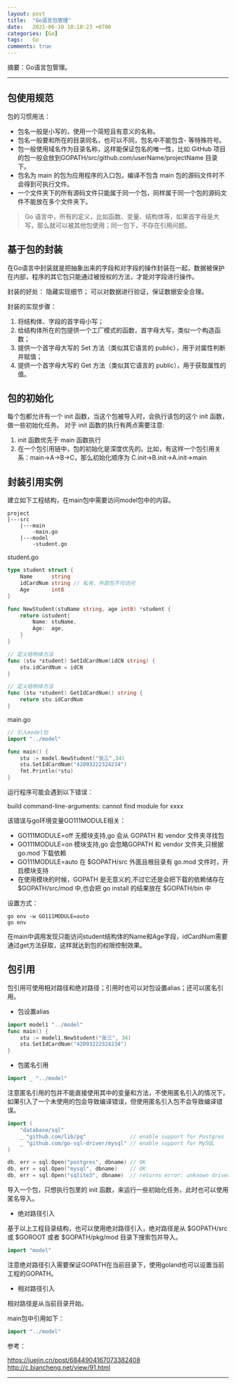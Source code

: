 ```yaml
---
layout: post
title:  "Go语言包管理"
date:   2021-06-10 10:18:23 +0700
categories: [Go]
tags:   Go
comments: true
---
```


摘要：Go语言包管理。

------

## 包使用规范

包的习惯用法：
* 包名一般是小写的，使用一个简短且有意义的名称。
* 包名一般要和所在的目录同名，也可以不同，包名中不能包含- 等特殊符号。
* 包一般使用域名作为目录名称，这样能保证包名的唯一性，比如 GitHub 项目的包一般会放到GOPATH/src/github.com/userName/projectName 目录下。
* 包名为 main 的包为应用程序的入口包，编译不包含 main 包的源码文件时不会得到可执行文件。
* 一个文件夹下的所有源码文件只能属于同一个包，同样属于同一个包的源码文件不能放在多个文件夹下。

> Go 语言中，所有的定义，比如函数、变量、结构体等，如果首字母是大写，那么就可以被其他包使用；同一包下，不存在引用问题。

## 基于包的封装
在Go语言中封装就是把抽象出来的字段和对字段的操作封装在一起，数据被保护在内部，程序的其它包只能通过被授权的方法，才能对字段进行操作。

封装的好处：
隐藏实现细节；
可以对数据进行验证，保证数据安全合理。

封装的实现步骤：
1. 将结构体、字段的首字母小写；
2. 给结构体所在的包提供一个工厂模式的函数，首字母大写，类似一个构造函数；
3. 提供一个首字母大写的 Set 方法（类似其它语言的 public），用于对属性判断并赋值；
4. 提供一个首字母大写的 Get 方法（类似其它语言的 public），用于获取属性的值。

## 包的初始化

每个包都允许有一个 init 函数，当这个包被导入时，会执行该包的这个 init 函数，做一些初始化任务。
对于 init 函数的执行有两点需要注意:
1. init 函数优先于 main 函数执行
2. 在一个包引用链中，包的初始化是深度优先的。比如，有这样一个包引用关系：main→A→B→C，那么初始化顺序为
C.init→B.init→A.init→main


## 封装引用实例

建立如下工程结构，在main包中需要访问model包中的内容。

```
project
|---src
    |---main
        -main.go
    |---model
        -student.go
```

student.go

``` go
type student struct {
	Name      string
	idCardNum string // 私有，外部包不可访问
	Age       int8
}

func NewStudent(stuName string, age int8) *student {
	return &student{
		Name: stuName,
		Age:  age,
	}
}

// 定义结构体方法
func (stu *student) SetIdCardNum(idCN string) {
	stu.idCardNum = idCN
}

// 定义结构体方法
func (stu *student) GetIdCardNum() string {
	return stu.idCardNum
}
```

main.go

``` go
// 引入model包
import "../model"

func main() {
	stu := model.NewStudent("张三",34)
	stu.SetIdCardNum("42093222324234")
	fmt.Println(*stu)
}
```

运行程序可能会遇到以下错误：

build command-line-arguments: cannot find module for xxxx

该错误与go环境变量GO111MODULE相关：
* GO111MODULE=off 无模块支持,go 会从 GOPATH 和 vendor 文件夹寻找包
* GO111MODULE=on 模块支持,go 会忽略GOPATH 和 vendor 文件夹,只根据 go.mod 下载依赖
* GO111MODULE=auto 在 $GOPATH/src 外面且根目录有 go.mod 文件时，开启模块支持
* 在使用模块的时候，GOPATH 是无意义的,不过它还是会把下载的依赖储存在 $GOPATH/src/mod 中,也会把 go install 的结果放在 $GOPATH/bin 中

设置方式：

``` 
go env -w GO111MODULE=auto
go env
```

在main中调用发现只能访问student结构体的Name和Age字段，idCardNum需要通过get方法获取，这样就达到包的权限控制效果。



## 包引用

包引用可使用相对路径和绝对路径；引用时也可以对包设置alias；还可以匿名引用。

* 包设置alias

``` go
import model1 "../model"
func main() {
	stu := model1.NewStudent("张三", 34)
	stu.SetIdCardNum("42093222324234")
}
```

* 包匿名引用

``` go
import _ "../model"
```

注意匿名引用的包并不能直接使用其中的变量和方法，不使用匿名引入的情况下，如果引入了一个未使用的包会导致编译错误，但使用匿名引入包不会导致编译错误。

``` go
import (
    "database/sql"
    _ "github.com/lib/pq"              // enable support for Postgres
    _ "github.com/go-sql-driver/mysql" // enable support for MySQL
)

db, err = sql.Open("postgres", dbname) // OK
db, err = sql.Open("mysql", dbname)    // OK
db, err = sql.Open("sqlite3", dbname)  // returns error: unknown driver "sqlite3"
```


导入一个包，只想执行包里的 init 函数，来运行一些初始化任务，此时也可以使用匿名导入。

* 绝对路径引入

基于以上工程目录结构，也可以使用绝对路径引入，绝对路径是从 $GOPATH/src 或 $GOROOT 或者 $GOPATH/pkg/mod 目录下搜索包并导入。

```go
import "model"
```

注意绝对路径引入需要保证GOPATH在当前目录下，使用goland也可以设置当前工程的GOPATH。

* 相对路径引入

相对路径是从当前目录开始。

main包中引用如下：

``` go
import "../model"
```

参考：

<https://juejin.cn/post/6844904167073382408>
<http://c.biancheng.net/view/91.html>

------